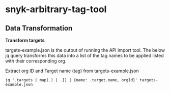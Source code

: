 # snyk-arbitrary-tag-tool

## Data Transformation

**Transform targets**

targets-example.json is the output of running the API import tool. The below jq query transforms this data into a list of the tag names to be applied listed with their corresponding org.

Extract org ID and Target name (tag) from targets-example.json

```shell
jq '.targets | map(.) | .[] | {name: .target.name, orgId}' targets-example.json
```
